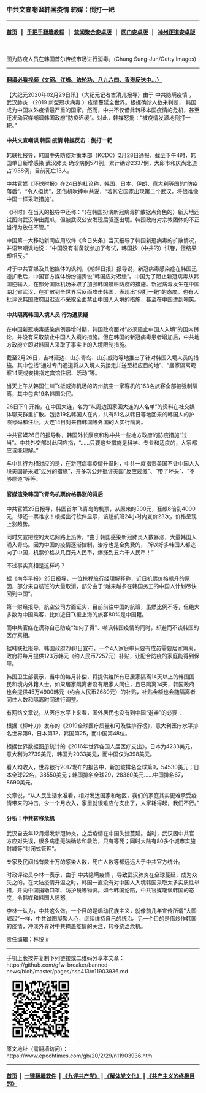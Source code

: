 ### 中共文宣嘲讽韩国疫情 韩媒：倒打一耙
------------------------

#### [首页](https://github.com/gfw-breaker/banned-news/blob/master/README.md) &nbsp;&nbsp;|&nbsp;&nbsp; [手把手翻墙教程](https://github.com/gfw-breaker/guides/wiki) &nbsp;&nbsp;|&nbsp;&nbsp; [禁闻聚合安卓版](https://github.com/gfw-breaker/bn-android) &nbsp;&nbsp;|&nbsp;&nbsp; [网门安卓版](https://github.com/oGate2/oGate) &nbsp;&nbsp;|&nbsp;&nbsp; [神州正道安卓版](https://github.com/SzzdOgate/update) 



<div><img alt="" class="aligncenter wp-post-image" src="https://i.epochtimes.com/assets/uploads/2020/02/2002260707131758-600x400-1.jpg"/>
<div class="red16 caption">
 <p>
  图为防疫人员在韩国首尔传统市场进行消毒。(Chung Sung-Jun/Getty Images)
 </p>
</div>
</div><hr/>

#### [翻墙必看视频（文昭、江峰、法轮功、八九六四、香港反送中...）](https://github.com/gfw-breaker/banned-news/blob/master/pages/link3.md)

<div><p>
 【大纪元2020年02月29日讯】（大纪元记者古清儿报导）由于
 <ok href="https://www.epochtimes.com/gb/tag/%E4%B8%AD%E5%85%B1%E9%9A%90%E7%9E%92%E7%96%AB%E6%83%85.html">
  中共隐瞒疫情
 </ok>
 ，
 <ok href="https://www.epochtimes.com/gb/tag/%E6%AD%A6%E6%B1%89%E8%82%BA%E7%82%8E.html">
  武汉肺炎
 </ok>
 （2019
 <ok href="https://www.epochtimes.com/gb/tag/%E6%96%B0%E5%9E%8B%E5%86%A0%E7%8A%B6%E7%97%85%E6%AF%92.html">
  新型冠状病毒
 </ok>
 ）疫情蔓延全世界。根据确诊人数来判断，
 <ok href="https://www.epochtimes.com/gb/tag/%E9%9F%A9%E5%9B%BD.html">
  韩国
 </ok>
 成为中国以外疫情最严重的国家。然而，中共不仅借此转移本国疫情的危机，甚至还发动官媒嘲讽韩国政府“防疫迟缓”。对此，韩媒怒批：“被疫情发源地倒打一耙。”
</p>
<h4>
 中共文宣嘲讽
 <ok href="https://www.epochtimes.com/gb/tag/%E9%9F%A9%E5%9B%BD.html">
  韩国
 </ok>
 疫情 韩媒反击：倒打一耙
</h4>
<p>
 韩联社报导，韩国中央防疫对策本部（KCDC）2月28日通报，截至下午4时，韩国单日新增感染
 <ok href="https://www.epochtimes.com/gb/tag/%E6%AD%A6%E6%B1%89%E8%82%BA%E7%82%8E.html">
  武汉肺炎
 </ok>
 确诊病例571例，累计确诊2337例，大邱市和庆尚北道占1988例，目前死亡13人。
</p>
<p>
 中共官媒《环球时报》在24日的社论称，韩国、日本、伊朗、意大利等国的“防疫落后”，“令人担忧”，还借机吹捧中共说，“若其它国家出现第二个武汉，将很难像中国一样采取措施”。
</p>
<p>
 《环时》在当天的报导中还称：“（在韩国扮演新冠病毒扩散据点角色的）新天地还试图向武汉伸出魔爪，但被武汉公安发现后驱逐出境。韩国政府对宗教团体的不正当行为放任不管。”
</p>
<p>
 中国第一大移动新闻应用软件《今日头条》当天报导了韩国新冠病毒的扩散情况，并语带嘲讽地说：“中国没有准备就参加了考试，韩国抄（中共的）试卷，但结果却相反。”
</p>
<p>
 对于中共官媒及其他媒体的讽刺，《朝鲜日报》报导说，新冠病毒感染症在韩国迅速扩散后，中国官方媒体纷纷谴责说“韩国应对迟缓”。中国为了阻止新冠病毒从韩国逆输入，在部分国际机场采取了加强韩国航班防疫的措施。新冠病毒发生在中国湖北省武汉，在扩散到全世界后反而攻击韩国，表现出“倒打一耙”的态度。也有人批评说韩国政府因迟迟不采取全面禁止中国人入境的措施，甚至在中国遭到嘲笑。
</p>
<h4>
 中共隔离韩国入境人员 行为遭质疑
</h4>
<p>
 在中国新冠病毒感染病例暴增时期，韩国政府面对“必须阻止中国人入境”的国内舆论，并没有采取禁止中国人入境的措施。但在韩国的新冠病毒患者增加后，中共地方政府立即对韩国人采取了事实上的入境限制措施。
</p>
<p>
 截至2月26日，吉林延边、山东青岛、山东威海等地推出了针对韩国入境人员的措施。其中包括“通过专门通道将从入境人员接走并送至相应目的地”、“居家隔离观察14天或安排指定宾馆住居、活动”等。
</p>
<p>
 当天上午从韩国仁川飞抵威海机场的济州航空一家客机的163名旅客全部被强制隔离，其中包含19名韩国公民。
</p>
<p>
 26日下午开始，在中国大连，名为“从周边国家回大连的人名单”的资料在社交媒体聊天群里扩散。包括19名韩国人在内，共有51名从韩日等地回来的韩国人的护照号码和住址。大连14日对来自韩国等外国的人实行隔离。
</p>
<p>
 中共官媒26日的报导称，韩国外长康京和称中共一些地方政府的防疫措施“过当”。中共外交部对此回应指，“……只要这些措施是科学、专业和适度的，大家都应该能理解。”
</p>
<p>
 与中共行为相对应的是，在新冠病毒疫情升温时，中共一度指责美国不让中国人入境美国是采取“过分的措施”，并多次公开批评美国“反应过激”、“带了坏头”、“不够厚道”等等。
</p>
<h4>
 官媒渲染韩国飞青岛机票价格暴涨的背后
</h4>
<p>
 中共官媒25日报导，韩国首尔飞青岛的机票，从原来的500元，狂飙8倍到4000元，却还一票难求！根据出行软件显示，该趟航班24小时内变价23次，价格呈现上涨趋势。
</p>
<p>
 同时文宣把控的大陆网路上热传，“由于韩国感染新冠肺炎人数暴涨，大量韩国人涌入青岛。因为中国的疫情逐渐控制，治疗也是全免费的， 所以好多韩国人都逃向了中国，机票价格从几百元人民币，爆涨到五六千人民币！”
</p>
<p>
 不过事实真相是这样吗？
</p>
<p>
 据《南华早报》25日报导，一位携程旅行经理解释称，近日机票价格飙升的原因，部分来自航班的大量取消，部分由于“越来越多在韩国务工的中国人计划尽快回到中国”。
</p>
<p>
 第一财经报导，航空公司方面证实，目前前往中国的航班，虽然比例不等，但绝大多数为中国乘客，比如近日飞抵上海的旅客80%是中国籍。
</p>
<p>
 而中共官媒在谎称自己防疫“如何了得”、嘲讽韩国疫情的同时，却避而不谈韩国的医疗真相。
</p>
<p>
 据韩联社报导，韩国政府2月8日宣布，一个4人家庭中只要有成员需要居家隔离，政府将每月提供123万韩元（约人民币7257元）补贴，让配合防疫的家庭能得到保障。
</p>
<p>
 韩国卫生部表示，当中的每月补偿，将提供给所有已居家隔离14天以上的韩国国民和境内外籍人士。如果居家隔离者没有跟家人同住，且已隔离14天，韩国政府也会提供45万4900韩元（约合人民币2680元）的补贴，补贴金额也会随隔离者同住人数和隔离时间进行调整。
</p>
<p>
 有网络文章说，从医疗水平上来看，国外居民也没有到中国“避难”的必要：
</p>
<p>
 根据《柳叶刀》发布的《2019全球医疗质量和可及性排行榜》，意大利医疗水平排名世界第9，日本第12，韩国第25，而中国第48位。
</p>
<p>
 根据世界数据图册统计的《2016年世界各国人居医疗支出》，日本为4233美元，意大利为2739美元，韩国为2033美元，而中国仅为398美元。
</p>
<p>
 看人均收入，世界银行2017发布的报告中，新加坡排名全球第9，54530美元；日本全球22名，38550美元；韩国排名全球29，28380美元……中国排名67，8690美元。
</p>
<p>
 文章说，“从人民生活水准看，相对发达国家和地区，我们的家庭其实更难承受疫情带来的冲击，少一个月收入，家里就很难应付支出了，人家耗得起，我们不行。”
</p>
<h4>
 分析：中共转移危机
</h4>
<p>
 武汉自去年12月爆发新冠肺炎，之后疫情在中国失控蔓延。当时，武汉因中共官方应对失误，很多病患无法确诊和救治，只有等死；同时大陆有80多个城市实施封城等“封闭式管理”。
</p>
<p>
 专家及民间指有数十万的感染人数，死亡人数等都远远大于中共官方统计。
</p>
<p>
 时政评论员李林一表示，由于
 <ok href="https://www.epochtimes.com/gb/tag/%E4%B8%AD%E5%85%B1%E9%9A%90%E7%9E%92%E7%96%AB%E6%83%85.html">
  中共隐瞒疫情
 </ok>
 ，导致武汉肺炎在全球蔓延，成为众矢之的。在大陆疫情升温之时，韩国一直没有对中国人入境韩国采取太多实质性举措，并向中国捐助口罩、防护镜等物资。如今韩国沦陷，中共官媒嘲讽韩国的态度，令韩媒和韩国人愤怒。
</p>
<p>
 李林一认为，中共这么做，一个目的是煽动民族主义，就像前几年宣传所谓“大国崛起”一样，中共试图凝聚人心，继续维持自己的统治。另一个目的是借炒作韩国的疫情，冲淡外界对中共掩盖疫情的关注，转移统治危机。
</p>
<p>
 责任编辑：林锐 #
</p>
</div>
<hr/>
手机上长按并复制下列链接或二维码分享本文章：<br/>
https://github.com/gfw-breaker/banned-news/blob/master/pages/nsc413/n11903936.md <br/>
<a href='https://github.com/gfw-breaker/banned-news/blob/master/pages/nsc413/n11903936.md'><img src='https://github.com/gfw-breaker/banned-news/blob/master/pages/nsc413/n11903936.md.png'/></a> <br/>
原文地址（需翻墙访问）：https://www.epochtimes.com/gb/20/2/29/n11903936.htm


------------------------
#### [首页](https://github.com/gfw-breaker/banned-news/blob/master/README.md) &nbsp;|&nbsp; [一键翻墙软件](https://github.com/gfw-breaker/nogfw/blob/master/README.md) &nbsp;| [《九评共产党》](https://github.com/gfw-breaker/9ping.md/blob/master/README.md#九评之一评共产党是什么) | [《解体党文化》](https://github.com/gfw-breaker/jtdwh.md/blob/master/README.md) | [《共产主义的终极目的》](https://github.com/gfw-breaker/gczydzjmd.md/blob/master/README.md)


<img src='http://gfw-breaker.win/banned-news/pages/nsc413/n11903936.md' width='0px' height='0px'/>